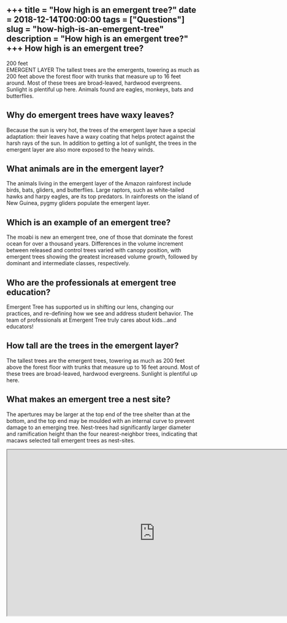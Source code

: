 +++
title = "How high is an emergent tree?"
date = 2018-12-14T00:00:00
tags = ["Questions"]
slug = "how-high-is-an-emergent-tree"
description = "How high is an emergent tree?"
+++
How high is an emergent tree?
-----------------------------

200 feet  
EMERGENT LAYER The tallest trees are the emergents, towering as much as 200 feet above the forest floor with trunks that measure up to 16 feet around. Most of these trees are broad-leaved, hardwood evergreens. Sunlight is plentiful up here. Animals found are eagles, monkeys, bats and butterflies.

Why do emergent trees have waxy leaves?
---------------------------------------

Because the sun is very hot, the trees of the emergent layer have a special adaptation: their leaves have a waxy coating that helps protect against the harsh rays of the sun. In addition to getting a lot of sunlight, the trees in the emergent layer are also more exposed to the heavy winds.

What animals are in the emergent layer?
---------------------------------------

The animals living in the emergent layer of the Amazon rainforest include birds, bats, gliders, and butterflies. Large raptors, such as white-tailed hawks and harpy eagles, are its top predators. In rainforests on the island of New Guinea, pygmy gliders populate the emergent layer.

Which is an example of an emergent tree?
----------------------------------------

The moabi is new an emergent tree, one of those that dominate the forest ocean for over a thousand years. Differences in the volume increment between released and control trees varied with canopy position, with emergent trees showing the greatest increased volume growth, followed by dominant and intermediate classes, respectively.

Who are the professionals at emergent tree education?
-----------------------------------------------------

Emergent Tree has supported us in shifting our lens, changing our practices, and re-defining how we see and address student behavior. The team of professionals at Emergent Tree truly cares about kids…and educators!

How tall are the trees in the emergent layer?
---------------------------------------------

The tallest trees are the emergent trees, towering as much as 200 feet above the forest floor with trunks that measure up to 16 feet around. Most of these trees are broad-leaved, hardwood evergreens. Sunlight is plentiful up here.

What makes an emergent tree a nest site?
----------------------------------------

The apertures may be larger at the top end of the tree shelter than at the bottom, and the top end may be moulded with an internal curve to prevent damage to an emerging tree. Nest-trees had significantly larger diameter and ramification height than the four nearest-neighbor trees, indicating that macaws selected tall emergent trees as nest-sites.

<iframe allow="accelerometer; autoplay; clipboard-write; encrypted-media; gyroscope; picture-in-picture" allowfullscreen="" class="__youtube_prefs__  epyt-is-override  no-lazyload" data-no-lazy="1" data-origheight="433" data-origwidth="770" data-skipgform_ajax_framebjll="" height="433" id="_ytid_97194" loading="lazy" src="https://www.youtube.com/embed/Yod2BZFKwcU?enablejsapi=1&autoplay=0&cc_load_policy=0&cc_lang_pref=&iv_load_policy=1&loop=0&modestbranding=0&rel=1&fs=1&playsinline=0&autohide=2&theme=dark&color=red&controls=1&" title="YouTube player" width="770"></iframe>